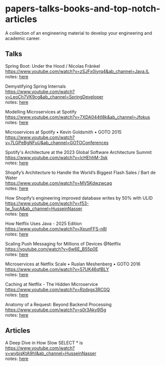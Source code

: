# papers-talks-books-and-top-notch-articles

A collection of an engineering material to develop your engineering and academic career.

## Talks

Spring Boot: Under the Hood / Nicolas Fränkel <br>
https://www.youtube.com/watch?v=zSJFx0iyrq4&ab_channel=Java.IL <br>
notes: [here](/talks/spring_boot_under_the_hood.md)

Demystifying Spring Internals<br>
https://www.youtube.com/watch?v=LeoCh7VK9cg&ab_channel=SpringDeveloper <br>
notes: [here](/talks/demystifying_spring_internals.md)

Modelling Microservices at Spotify <br>
https://www.youtube.com/watch?v=7XDA044tl8k&ab_channel=Jfokus <br>
notes: [here](/talks/modelling_microservices_at_spotify.md)<br>

Microservices at Spotify • Kevin Goldsmith • GOTO 2015 <br>
https://www.youtube.com/watch?v=7LGPeBgNFuU&ab_channel=GOTOConferences <br>

Spotify's Architecture at the 2023 Global Software Architecture Summit <br>
https://www.youtube.com/watch?v=lcHEhhM-3sk <br>
notes: [here](/talks/spotify_architecture.md) <br>

Shopify’s Architecture to Handle the World’s Biggest Flash Sales / Bart de Water<br>
https://www.youtube.com/watch?v=MV5Kdwzwcag <br>
notes: [here](/talks/shopifys_architecture_to_handle_the_worlds_biggest_flash_sales.md) <br>

How Shopify’s engineering improved database writes by 50% with ULID <br>
https://www.youtube.com/watch?v=f53-Iw_5ucA&ab_channel=HusseinNasser <br>
notes: [here](/talks/how_shopifys_engineering_improved_database_writes_by_50p_with_ulid.md) <br>

How Netflix Uses Java - 2025 Edition<br>
https://www.youtube.com/watch?v=XpunFFS-n8I <br>
notes: [here](/talks/how_netflix_really_uses_java_2025.md) <br>

Scaling Push Messaging for Millions of Devices @Netflix<br>
https://youtube.com/watch?v=6w6E_B55p0E<br>
notes: [here](/talks/scaling_push_messaging_for_millions_of_devices_at_netflix.md) <br>

Microservices at Netflix Scale • Ruslan Meshenberg • GOTO 2016 <br>
https://www.youtube.com/watch?v=57UK46qfBLY <br>
notes: [here](/talks/microservices_at_netflix_scale.md) <br>

Caching at Netflix - The Hidden Microservice <br>
https://www.youtube.com/watch?v=Rzdxgx3RC0Q<br>
notes: [here](/talks/caching_at_netflix__the_hidden_micros.md)

Anatomy of a Request: Beyond Backend Processing <br>
https://www.youtube.com/watch?v=s0r3Aky9I5g <br>
notes: [here](talks/anatomy_of_a_request_beyond_backend_processing.md) <br>

## Articles

A Deep Dive in How Slow SELECT \* is <br>
https://www.youtube.com/watch?v=wybjsKtA9hI&ab_channel=HusseinNasser <br>
notes: [here](/articles/a_deep_dive_in_how_slow_select_start_is.md)
